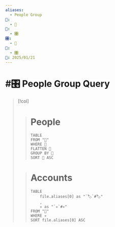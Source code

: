 ```yaml
---
aliases:
  - People Group
📁:
  - 🔢
🔢:
  - 🎛️
🎛️:
  - 👤
🔀:
  - 🎛️
📅: 2025/01/21
---
```

# #🎛️ People Group Query

> [!col]
> > # People
> > ```dataview
> > TABLE 
> > FROM "📁"
> > WHERE 👤
> > FLATTEN 👤
> > GROUP BY 👤
> > SORT 👤 ASC
> > ```
> 
> > # Accounts
> > ```dataview
> > TABLE 
> > 	file.aliases[0] as "`🏷️`#🏷️"
> > 	,
> > 	✳️ as "`✳️`#✳️"
> > FROM "📁"
> > WHERE ✳️
> > SORT file.aliases[0] ASC
> > ```
